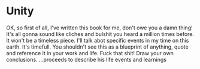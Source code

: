 # Unity

OK, so first of all, I've written this book for me, don't owe you a damn thing!
It's all gonna sound like cliches and bulshit you heard a million times before.
It won't be a timeless piece. I'll talk abot specific events in my time on this earth. It's timefull.
You shouldn't see this as a blueprint of anything, quote and reference it in your work and life.
Fuck that shit! Draw your own conclusions.
...proceeds to describe his life events and learnings

